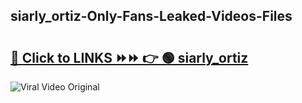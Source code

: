 
 ## siarly_ortiz-Only-Fans-Leaked-Videos-Files

# <h2><a href="https://mediaupload.pro?siarly_ortiz">🔗 Click to LINKS ⏩⏩ 👉 🟢 siarly_ortiz </a></h2>

<a href="https://mediaupload.pro?siarly_ortiz" rel="nofollow" data-target="animated-image.originalLink"><img src="https://i.ibb.co.com/xMMVF88/686577567.gif" alt="Viral Video Original" style="max-width: 100%; display: inline-block;" data-target="animated-image.originalImage"></a>